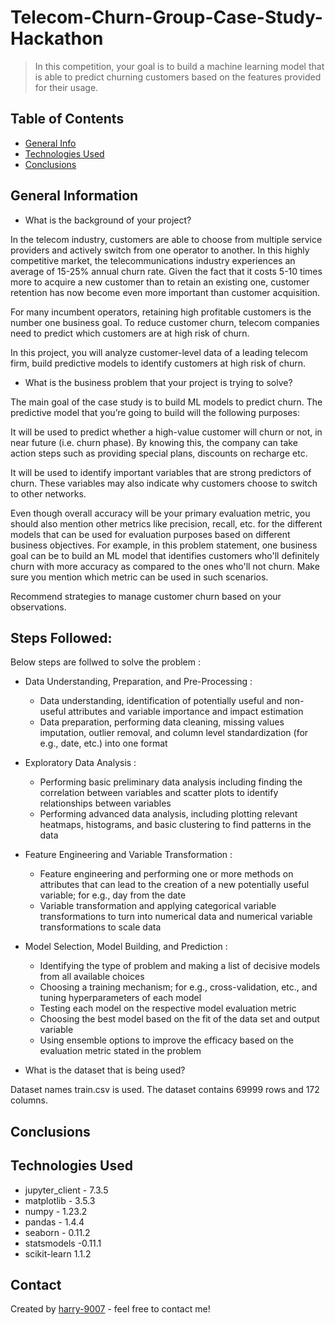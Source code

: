 # Telecom-Churn-Group-Case-Study-Hackathon

> In this competition, your goal is to build a machine learning model that is able to predict churning customers based on the features provided for their usage.

## Table of Contents
* [General Info](#general-information)
* [Technologies Used](#technologies-used)
* [Conclusions](#conclusions)

## General Information
- What is the background of your project?

In the telecom industry, customers are able to choose from multiple service providers and actively switch from one operator to another. In this highly competitive market, the telecommunications industry experiences an average of 15-25% annual churn rate. Given the fact that it costs 5-10 times more to acquire a new customer than to retain an existing one, customer retention has now become even more important than customer acquisition.

For many incumbent operators, retaining high profitable customers is the number one business
goal. To reduce customer churn, telecom companies need to predict which customers are at high risk of churn. 

In this project, you will analyze customer-level data of a leading telecom firm, build predictive models to identify customers at high risk of churn.

- What is the business problem that your project is trying to solve?

The main goal of the case study is to build ML models to predict churn. The predictive model that you’re going to build will the following purposes:

It will be used to predict whether a high-value customer will churn or not, in near future (i.e. churn phase). By knowing this, the company can take action steps such as providing special plans, discounts on recharge etc.

It will be used to identify important variables that are strong predictors of churn. These variables may also indicate why customers choose to switch to other networks.

Even though overall accuracy will be your primary evaluation metric, you should also mention other metrics like precision, recall, etc. for the different models that can be used for evaluation purposes based on different business objectives. For example, in this problem statement, one business goal can be to build an ML model that identifies customers who'll definitely churn with more accuracy as compared to the ones who'll not churn. Make sure you mention which metric can be used in such scenarios.

 Recommend strategies to manage customer churn based on your observations.
 
## Steps Followed:
 
Below steps are follwed to solve the problem :

- Data Understanding, Preparation, and Pre-Processing :
  - Data understanding, identification of potentially useful and non-useful attributes and variable importance and impact estimation
  - Data preparation, performing data cleaning, missing values imputation, outlier removal, and column level standardization (for e.g., date, etc.) into     one format
 
- Exploratory Data Analysis :
  - Performing basic preliminary data analysis including finding the correlation between variables and scatter plots to identify relationships between variables
  - Performing advanced data analysis, including plotting relevant heatmaps, histograms, and basic clustering to find patterns in the data
 
- Feature Engineering and Variable Transformation :
  - Feature engineering and performing one or more methods on attributes that can lead to the creation of a new potentially useful variable; for e.g., day from the date
  - Variable transformation and applying categorical variable transformations to turn into numerical data and numerical variable transformations to scale data
 
- Model Selection, Model Building, and  Prediction :
   - Identifying the type of problem and making a list of decisive models from all available choices
   - Choosing a training mechanism; for e.g., cross-validation, etc., and tuning hyperparameters of each model
   - Testing each model on the respective model evaluation metric
   - Choosing the best model based on the fit of the data set and output variable
  -  Using ensemble options to improve the efficacy based on the evaluation metric stated in the problem
 
- What is the dataset that is being used?

Dataset names train.csv is used. The dataset contains 69999 rows and 172 columns.

## Conclusions


 
## Technologies Used

- jupyter_client - 7.3.5
- matplotlib - 3.5.3
- numpy - 1.23.2
- pandas - 1.4.4
- seaborn - 0.11.2
- statsmodels -0.11.1
- scikit-learn 1.1.2  


## Contact
Created by [harry-9007](https://github.com/harry-9007) - feel free to contact me!
